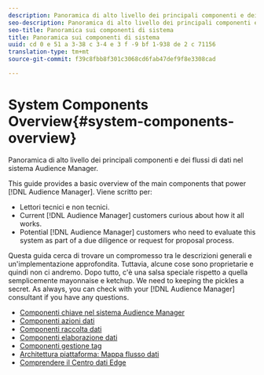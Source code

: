 ```yaml
---
description: Panoramica di alto livello dei principali componenti e dei flussi di dati nel sistema Audience Manager.
seo-description: Panoramica di alto livello dei principali componenti e dei flussi di dati nel sistema Audience Manager.
seo-title: Panoramica sui componenti di sistema
title: Panoramica sui componenti di sistema
uuid: cd 0 e 51 a 3-38 c 3-4 e 3 f -9 bf 1-938 de 2 c 71156
translation-type: tm+mt
source-git-commit: f39c8fbb8f301c3068cd6fab47def9f8e3308cad

---
```



# System Components Overview{#system-components-overview}

Panoramica di alto livello dei principali componenti e dei flussi di dati nel sistema Audience Manager.

<!-- 

c_compintro.xml

 -->

This guide provides a basic overview of the main components that power [!DNL Audience Manager]. Viene scritto per:

* Lettori tecnici e non tecnici.
* Current [!DNL Audience Manager] customers curious about how it all works.
* Potential [!DNL Audience Manager] customers who need to evaluate this system as part of a due diligence or request for proposal process.

Questa guida cerca di trovare un compromesso tra le descrizioni generali e un'implementazione approfondita. Tuttavia, alcune cose sono proprietarie e quindi non ci andremo. Dopo tutto, c'è una salsa speciale rispetto a quella semplicemente mayonnaise e ketchup. We need to keeping the pickles a secret. As always, you can check with your [!DNL Audience Manager] consultant if you have any questions.

* [Componenti chiave nel sistema Audience Manager](/help/using/reference/system-components/components-stack.md)
* [Componenti azioni dati](/help/using/reference/system-components/components-data-action.md)
* [Componenti raccolta dati](/help/using/reference/system-components/components-data-collection.md)
* [Componenti elaborazione dati](/help/using/reference/system-components/components-data-processing.md)
* [Componenti gestione tag](/help/using/reference/system-components/components-tag-management.md)
* [Architettura piattaforma: Mappa flusso dati](/help/using/reference/system-components/components-platform-architecture.md)
* [Comprendere il Centro dati Edge](/help/using/reference/system-components/components-edge.md)

